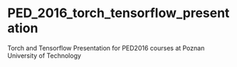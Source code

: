 # PED_2016_torch_tensorflow_presentation
Torch and Tensorflow Presentation for PED2016 courses at Poznan University of Technology
